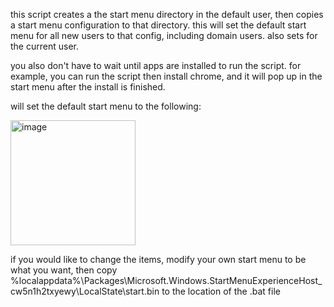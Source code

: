 this script creates a the start menu directory in the default user, then copies a start menu configuration to that directory. this will set the default start menu for all new users to that config, including domain users. also sets for the current user.

you also don't have to wait until apps are installed to run the script. for example, you can run the script then install chrome, and it will pop up in the start menu after the install is finished.

will set the default start menu to the following:

<img width="200" alt="image" src="https://user-images.githubusercontent.com/121190800/208971876-8371be47-1aaf-40da-bed8-9087ff76b7f4.png">

if you would like to change the items, modify your own start menu to be what you want, then copy %localappdata%\Packages\Microsoft.Windows.StartMenuExperienceHost_cw5n1h2txyewy\LocalState\start.bin to the location of the .bat file
